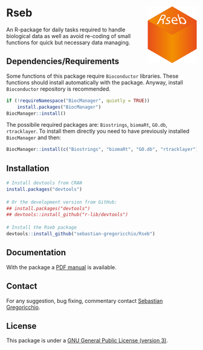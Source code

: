 # Rseb <img src="Rseb_logo.svg" align="right" height = 150/>

An R-package for daily tasks required to handle biological data as well as avoid re-coding of small functions for quick but necessary data managing.

## Dependencies/Requirements
Some functions of this package require `Bioconductor` libraries. These functions should install automatically with the package. Anyway, install `Bioconductor` repository is recommended. 

```r
if (!requireNamespace("BiocManager", quietly = TRUE))
    install.packages("BiocManager")
BiocManager::install()
```

The possibile required packages are: `Biostrings`, `biomaRt`, `GO.db`, `rtracklayer`.
To install them directly you need to have previously installed `BiocManager` and then:

```r
BiocManager::install(c("Biostrings", "biomaRt", "GO.db", "rtracklayer"))
```

## Installation
```r
# Install devtools from CRAN
install.packages("devtools")

# Or the development version from GitHub:
## install.packages("devtools")
## devtools::install_github("r-lib/devtools")

# Install the Rseb package
devtools::install_github("sebastian-gregoricchio/Rseb")
```

## Documentation
With the package a [PDF manual](https://github.com/sebastian-gregoricchio/Rseb/blob/main/Rseb_0.1.0_manual.pdf) is available.

## Contact
For any suggestion, bug fixing, commentary contact [Sebastian Gregoricchio](mailto:sebastian.gregoricchio@gmail.com).

## License
This package is under a [GNU General Public License (version 3)](https://github.com/sebastian-gregoricchio/Rseb/blob/main/LICENSE.md/LICENSE.md).
